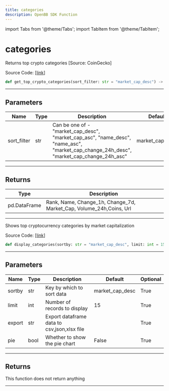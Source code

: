 ```yaml
---
title: categories
description: OpenBB SDK Function
---
```


import Tabs from '@theme/Tabs';
import TabItem from '@theme/TabItem';

# categories

<Tabs>
<TabItem value="model" label="Model" default>

Returns top crypto categories [Source: CoinGecko]

Source Code: [[link](https://github.com/OpenBB-finance/OpenBBTerminal/tree/main/openbb_terminal/cryptocurrency/overview/pycoingecko_model.py#L157)]

```python
def get_top_crypto_categories(sort_filter: str = "market_cap_desc") -> pd.DataFrame
```
---
## Parameters

| Name | Type | Description | Default | Optional |
| ---- | ---- | ----------- | ------- | -------- |
| sort_filter | str | Can be one of - "market_cap_desc", "market_cap_asc", "name_desc", "name_asc",<br/>"market_cap_change_24h_desc", "market_cap_change_24h_asc" | market_cap_desc | True |

---
## Returns

| Type | Description |
| ---- | ----------- |
| pd.DataFrame | Rank, Name, Change_1h, Change_7d, Market_Cap, Volume_24h,Coins, Url |

---


</TabItem>
<TabItem value="view" label="View">

Shows top cryptocurrency categories by market capitalization

Source Code: [[link](https://github.com/OpenBB-finance/OpenBBTerminal/tree/main/openbb_terminal/cryptocurrency/overview/pycoingecko_view.py#L433)]

```python
def display_categories(sortby: str = "market_cap_desc", limit: int = 15, export: str = "", pie: bool = False) -> None
```
---
## Parameters

| Name | Type | Description | Default | Optional |
| ---- | ---- | ----------- | ------- | -------- |
| sortby | str | Key by which to sort data | market_cap_desc | True |
| limit | int | Number of records to display | 15 | True |
| export | str | Export dataframe data to csv,json,xlsx file |  | True |
| pie | bool | Whether to show the pie chart | False | True |

---
## Returns

This function does not return anything

---


</TabItem>
</Tabs>